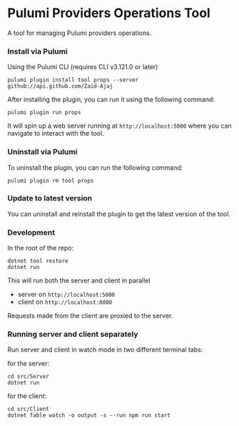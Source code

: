 # Pulumi Providers Operations Tool

A tool for managing Pulumi providers operations.

### Install via Pulumi 
Using the Pulumi CLI (requires CLI v3.121.0 or later)

```
pulumi plugin install tool props --server github://api.github.com/Zaid-Ajaj
```

After installing the plugin, you can run it using the following command:

```
pulumi plugin run props
```
It will spin up a web server running at `http://localhost:5000` where you can navigate to interact with the tool.

### Uninstall via Pulumi

To uninstall the plugin, you can run the following command:

```
pulumi plugin rm tool props
```

### Update to latest version

You can uninstall and reinstall the plugin to get the latest version of the tool.

### Development

In the root of the repo:
```
dotnet tool restore
dotnet run
```

This will run both the server and client in parallel
 - server on `http://localhost:5000`
 - client on `http://localhost:8080`

Requests made from the client are proxied to the server.

### Running server and client separately

Run server and client in watch mode in two different terminal tabs:

for the server:
```
cd src/Server
dotnet run
```
for the client:
```
cd src/Client
dotnet fable watch -o output -s --run npm run start
```
